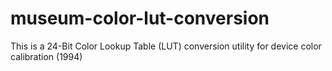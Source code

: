 # museum-color-lut-conversion
This is a 24-Bit Color Lookup Table (LUT) conversion utility for device color calibration (1994)
